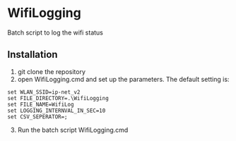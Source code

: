 # WifiLogging
Batch script to log the wifi status

## Installation
1. git clone the repository 
2. open WifiLogging.cmd and set up the parameters. The default setting is:

```
set WLAN_SSID=ip-net_v2
set FILE_DIRECTORY=.\WifiLogging
set FILE_NAME=WifiLog
set LOGGING_INTERNVAL_IN_SEC=10
set CSV_SEPERATOR=;
```

3. Run the batch script WifiLogging.cmd 
